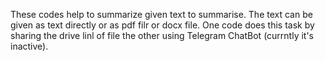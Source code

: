 These codes help to summarize given text to summarise. The text can be given as text directly or as pdf filr or docx file. One code does this task by sharing the drive linl of file the other using Telegram ChatBot (currntly it's inactive).
